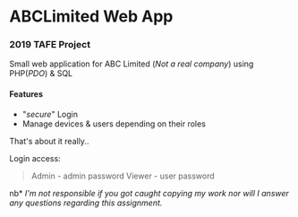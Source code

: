 # ABCLimited Web App
### **2019 TAFE Project**
Small web application for ABC Limited (*Not a real company*) using PHP(*PDO*) & SQL

#### Features
* "*secure*" Login
* Manage devices & users depending on their roles

That's about it really..

Login access:
> Admin - admin password
> Viewer - user password


nb\*
*I'm not responsible if you got caught copying my work nor will I answer any questions regarding this assignment.*
